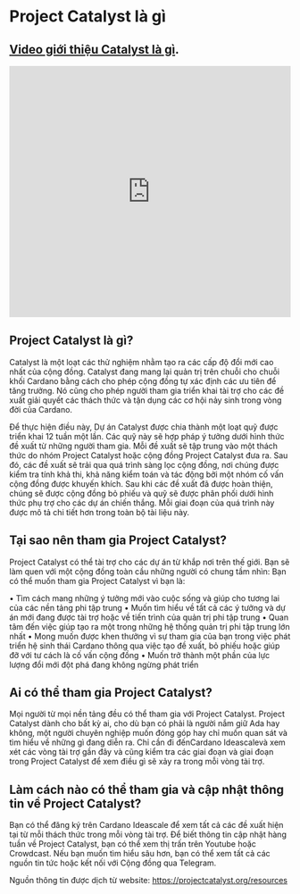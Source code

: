 Project Catalyst là gì
============
## [Video giới thiệu Catalyst là gì](https://youtu.be/9Jl9cLNPr0k).

<iframe width="100%" height="450" src="https://www.youtube.com/embed/9Jl9cLNPr0k" frameborder="0" allow="accelerometer; autoplay; clipboard-write; encrypted-media; gyroscope; picture-in-picture fullscreen"></iframe>

## Project Catalyst là gì?

Catalyst là một loạt các thử nghiệm nhằm tạo ra các cấp độ đổi mới cao nhất của cộng đồng. Catalyst đang mang lại quản trị trên chuỗi cho chuỗi khối Cardano bằng cách cho phép cộng đồng tự xác định các ưu tiên để tăng trưởng. Nó cũng cho phép người tham gia triển khai tài trợ cho các đề xuất giải quyết các thách thức và tận dụng các cơ hội nảy sinh trong vòng đời của Cardano.

Để thực hiện điều này, Dự án Catalyst được chia thành một loạt quỹ được triển khai 12 tuần một lần. Các quỹ này sẽ hợp pháp ý tưởng dưới hình thức đề xuất từ những người tham gia. Mỗi đề xuất sẽ tập trung vào một thách thức do nhóm Project Catalyst hoặc cộng đồng Project Catalyst đưa ra. Sau đó, các đề xuất sẽ trải qua quá trình sàng lọc cộng đồng, nơi chúng được kiểm tra tính khả thi, khả năng kiểm toán và tác động bởi một nhóm cố vấn cộng đồng được khuyến khích. Sau khi các đề xuất đã được hoàn thiện, chúng sẽ được cộng đồng bỏ phiếu và quỹ sẽ được phân phối dưới hình thức phụ trợ cho các dự án chiến thắng. Mỗi giai đoạn của quá trình này được mô tả chi tiết hơn trong toàn bộ tài liệu này.

## Tại sao nên tham gia Project Catalyst?

Project Catalyst có thể tài trợ cho các dự án từ khắp nơi trên thế giới. Bạn sẽ làm quen với một cộng đồng toàn cầu những người có chung tầm nhìn: Bạn có thể muốn tham gia Project Catalyst vì bạn là:

• Tìm cách mang những ý tưởng mới vào cuộc sống và giúp cho tương lai của các nền tảng phi tập trung
• Muốn tìm hiểu về tất cả các ý tưởng và dự án mới đang được tài trợ hoặc về tiến trình của quản trị phi tập trung
• Quan tâm đến việc giúp tạo ra một trong những hệ thống quản trị phi tập trung lớn nhất
• Mong muốn được khen thưởng vì sự tham gia của bạn trong việc phát triển hệ sinh thái Cardano thông qua việc tạo đề xuất, bỏ phiếu hoặc giúp đỡ với tư cách là cố vấn cộng đồng
• Muốn trở thành một phần của lực lượng đổi mới đột phá đang không ngừng phát triển

## Ai có thể tham gia Project Catalyst?

Mọi người từ mọi nền tảng đều có thể tham gia với Project Catalyst. Project Catalyst dành cho bất kỳ ai, cho dù bạn có phải là người nắm giữ Ada hay không, một người chuyên nghiệp muốn đóng góp hay chỉ muốn quan sát và tìm hiểu về những gì đang diễn ra. Chỉ cần đi đếnCardano Ideascalevà xem xét các vòng tài trợ gần đây và cũng kiểm tra các giai đoạn và giai đoạn trong Project Catalyst để xem điều gì sẽ xảy ra trong mỗi vòng tài trợ.

## Làm cách nào có thể tham gia và cập nhật thông tin về Project Catalyst?

Bạn có thể đăng ký trên Cardano Ideascale để xem tất cả các đề xuất hiện tại từ mỗi thách thức trong mỗi vòng tài trợ. Để biết thông tin cập nhật hàng tuần về Project Catalyst, bạn có thể xem thị trấn trên Youtube hoặc Crowdcast. Nếu bạn muốn tìm hiểu sâu hơn, bạn có thể xem tất cả các nguồn tin tức hoặc kết nối với Cộng đồng qua Telegram.

Nguồn thông tin được dịch từ website: https://projectcatalyst.org/resources
